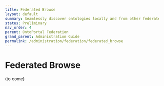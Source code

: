 ```yaml
---
title: Federated Browse
layout: default
summary: Seamlessly discover ontologies locally and from other federated portals
status: Preliminary
nav_order: 4
parent: OntoPortal Federation
grand_parent: Administration Guide
permalink: /administration/federation/federated_browse
---
```


# Federated Browse

(to come)
